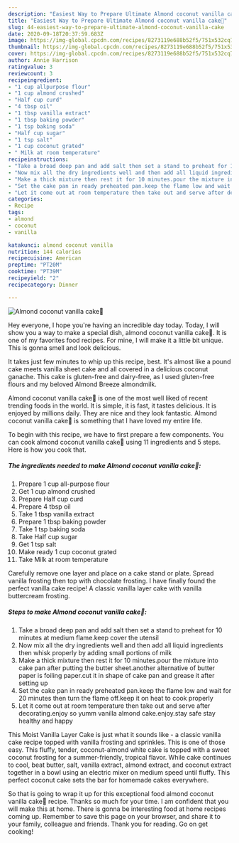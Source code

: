```yaml
---
description: "Easiest Way to Prepare Ultimate Almond coconut vanilla cake💝"
title: "Easiest Way to Prepare Ultimate Almond coconut vanilla cake💝"
slug: 44-easiest-way-to-prepare-ultimate-almond-coconut-vanilla-cake
date: 2020-09-18T20:37:59.683Z
image: https://img-global.cpcdn.com/recipes/8273119e688b52f5/751x532cq70/almond-coconut-vanilla-cake💝-recipe-main-photo.jpg
thumbnail: https://img-global.cpcdn.com/recipes/8273119e688b52f5/751x532cq70/almond-coconut-vanilla-cake💝-recipe-main-photo.jpg
cover: https://img-global.cpcdn.com/recipes/8273119e688b52f5/751x532cq70/almond-coconut-vanilla-cake💝-recipe-main-photo.jpg
author: Annie Harrison
ratingvalue: 3
reviewcount: 3
recipeingredient:
- "1 cup allpurpose flour"
- "1 cup almond crushed"
- "Half cup curd"
- "4 tbsp oil"
- "1 tbsp vanilla extract"
- "1 tbsp baking powder"
- "1 tsp baking soda"
- "Half cup sugar"
- "1 tsp salt"
- "1 cup coconut grated"
- " Milk at room temperature"
recipeinstructions:
- "Take a broad deep pan and add salt then set a stand to preheat for 10 minutes at medium flame.keep cover the utensil"
- "Now mix all the dry ingredients well and then add all liquid ingredients then whisk properly by adding small portions of milk"
- "Make a thick mixture then rest it for 10 minutes.pour the mixture into cake pan after putting the butter sheet.another alternative of butter paper is foiling paper.cut it in shape of cake pan and grease it after setting up"
- "Set the cake pan in ready preheated pan.keep the flame low and wait for 20 minutes then turn the flame off.keep it on heat to cook properly"
- "Let it come out at room temperature then take out and serve after decorating.enjoy so yumm vanilla almond cake.enjoy.stay safe stay healthy and happy"
categories:
- Recipe
tags:
- almond
- coconut
- vanilla

katakunci: almond coconut vanilla 
nutrition: 144 calories
recipecuisine: American
preptime: "PT20M"
cooktime: "PT39M"
recipeyield: "2"
recipecategory: Dinner

---
```



![Almond coconut vanilla cake💝](https://img-global.cpcdn.com/recipes/8273119e688b52f5/751x532cq70/almond-coconut-vanilla-cake💝-recipe-main-photo.jpg)

Hey everyone, I hope you're having an incredible day today. Today, I will show you a way to make a special dish, almond coconut vanilla cake💝. It is one of my favorites food recipes. For mine, I will make it a little bit unique. This is gonna smell and look delicious.

It takes just few minutes to whip up this recipe, best. It&#39;s almost like a pound cake meets vanilla sheet cake and all covered in a delicious coconut ganache. This cake is gluten-free and dairy-free, as I used gluten-free flours and my beloved Almond Breeze almondmilk.

Almond coconut vanilla cake💝 is one of the most well liked of recent trending foods in the world. It is simple, it is fast, it tastes delicious. It is enjoyed by millions daily. They are nice and they look fantastic. Almond coconut vanilla cake💝 is something that I have loved my entire life.


To begin with this recipe, we have to first prepare a few components. You can cook almond coconut vanilla cake💝 using 11 ingredients and 5 steps. Here is how you cook that.

<!--inarticleads1-->

##### The ingredients needed to make Almond coconut vanilla cake💝:

1. Prepare 1 cup all-purpose flour
1. Get 1 cup almond crushed
1. Prepare Half cup curd
1. Prepare 4 tbsp oil
1. Take 1 tbsp vanilla extract
1. Prepare 1 tbsp baking powder
1. Take 1 tsp baking soda
1. Take Half cup sugar
1. Get 1 tsp salt
1. Make ready 1 cup coconut grated
1. Take  Milk at room temperature


Carefully remove one layer and place on a cake stand or plate. Spread vanilla frosting then top with chocolate frosting. I have finally found the perfect vanilla cake recipe! A classic vanilla layer cake with vanilla buttercream frosting. 

<!--inarticleads2-->

##### Steps to make Almond coconut vanilla cake💝:

1. Take a broad deep pan and add salt then set a stand to preheat for 10 minutes at medium flame.keep cover the utensil
1. Now mix all the dry ingredients well and then add all liquid ingredients then whisk properly by adding small portions of milk
1. Make a thick mixture then rest it for 10 minutes.pour the mixture into cake pan after putting the butter sheet.another alternative of butter paper is foiling paper.cut it in shape of cake pan and grease it after setting up
1. Set the cake pan in ready preheated pan.keep the flame low and wait for 20 minutes then turn the flame off.keep it on heat to cook properly
1. Let it come out at room temperature then take out and serve after decorating.enjoy so yumm vanilla almond cake.enjoy.stay safe stay healthy and happy


This Moist Vanilla Layer Cake is just what it sounds like - a classic vanilla cake recipe topped with vanilla frosting and sprinkles. This is one of those easy. This fluffy, tender, coconut-almond white cake is topped with a sweet coconut frosting for a summer-friendly, tropical flavor. While cake continues to cool, beat butter, salt, vanilla extract, almond extract, and coconut extract together in a bowl using an electric mixer on medium speed until fluffy. This perfect coconut cake sets the bar for homemade cakes everywhere. 

So that is going to wrap it up for this exceptional food almond coconut vanilla cake💝 recipe. Thanks so much for your time. I am confident that you will make this at home. There is gonna be interesting food at home recipes coming up. Remember to save this page on your browser, and share it to your family, colleague and friends. Thank you for reading. Go on get cooking!
